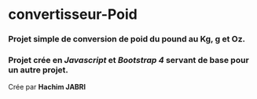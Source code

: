 # convertisseur-Poid



### Projet simple de conversion de poid du pound au Kg, g et Oz.
### Projet crée en *Javascript* et *Bootstrap 4* servant de base pour un autre projet.

Crée par **Hachim JABRI**